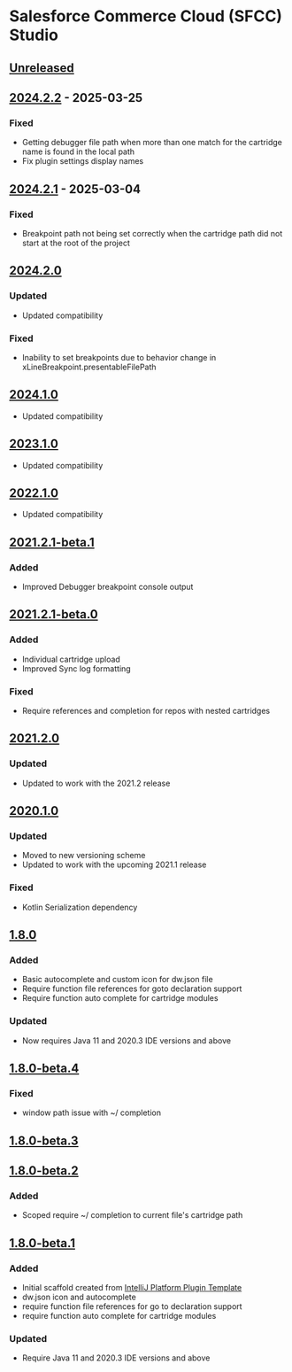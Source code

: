 <!-- Keep a Changelog guide -> https://keepachangelog.com -->

# Salesforce Commerce Cloud (SFCC) Studio

## [Unreleased]

## [2024.2.2] - 2025-03-25

### Fixed

- Getting debugger file path when more than one match for the cartridge name is found in the local path
- Fix plugin settings display names

## [2024.2.1] - 2025-03-04

### Fixed

- Breakpoint path not being set correctly when the cartridge path did not start at the root of the project

## [2024.2.0]

### Updated

- Updated compatibility

### Fixed

- Inability to set breakpoints due to behavior change in xLineBreakpoint.presentableFilePath

## [2024.1.0]

- Updated compatibility

## [2023.1.0]

- Updated compatibility

## [2022.1.0]

- Updated compatibility

## [2021.2.1-beta.1]

### Added

- Improved Debugger breakpoint console output

## [2021.2.1-beta.0]

### Added

- Individual cartridge upload
- Improved Sync log formatting

### Fixed

- Require references and completion for repos with nested cartridges

## [2021.2.0]

### Updated

- Updated to work with the 2021.2 release

## [2020.1.0]

### Updated

- Moved to new versioning scheme
- Updated to work with the upcoming 2021.1 release

### Fixed

- Kotlin Serialization dependency

## [1.8.0]

### Added

- Basic autocomplete and custom icon for dw.json file
- Require function file references for goto declaration support
- Require function auto complete for cartridge modules

### Updated

- Now requires Java 11 and 2020.3 IDE versions and above

## [1.8.0-beta.4]

### Fixed

- window path issue with ~/ completion

## [1.8.0-beta.3]

## [1.8.0-beta.2]

### Added

- Scoped require ~/ completion to current file's cartridge path

## [1.8.0-beta.1]

### Added

- Initial scaffold created from [IntelliJ Platform Plugin Template](https://github.com/JetBrains/intellij-platform-plugin-template)
- dw.json icon and autocomplete
- require function file references for go to declaration support
- require function auto complete for cartridge modules

### Updated

- Require Java 11 and 2020.3 IDE versions and above

[Unreleased]: https://github.com/nek4life/sfcc-studio/compare/v2024.2.2...HEAD
[2024.2.2]: https://github.com/nek4life/sfcc-studio/compare/v2024.2.1...v2024.2.2
[2024.2.1]: https://github.com/nek4life/sfcc-studio/compare/v2024.2.0...v2024.2.1
[2024.2.0]: https://github.com/nek4life/sfcc-studio/compare/v2024.1.0...v2024.2.0
[2024.1.0]: https://github.com/nek4life/sfcc-studio/compare/v2023.1.0...v2024.1.0
[2023.1.0]: https://github.com/nek4life/sfcc-studio/compare/v2022.1.0...v2023.1.0
[2022.1.0]: https://github.com/nek4life/sfcc-studio/compare/v2021.2.1-beta.1...v2022.1.0
[2021.2.1-beta.1]: https://github.com/nek4life/sfcc-studio/compare/v2021.2.1-beta.0...v2021.2.1-beta.1
[2021.2.1-beta.0]: https://github.com/nek4life/sfcc-studio/compare/v2021.2.0...v2021.2.1-beta.0
[2021.2.0]: https://github.com/nek4life/sfcc-studio/compare/v2020.1.0...v2021.2.0
[2020.1.0]: https://github.com/nek4life/sfcc-studio/compare/v1.8.0...v2020.1.0
[1.8.0]: https://github.com/nek4life/sfcc-studio/compare/v1.8.0-beta.4...v1.8.0
[1.8.0-beta.4]: https://github.com/nek4life/sfcc-studio/compare/v1.8.0-beta.3...v1.8.0-beta.4
[1.8.0-beta.3]: https://github.com/nek4life/sfcc-studio/compare/v1.8.0-beta.2...v1.8.0-beta.3
[1.8.0-beta.2]: https://github.com/nek4life/sfcc-studio/compare/v1.8.0-beta.1...v1.8.0-beta.2
[1.8.0-beta.1]: https://github.com/nek4life/sfcc-studio/commits/v1.8.0-beta.1
